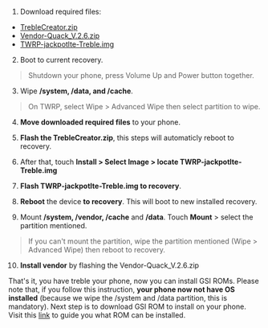 1. Download required files:
- [TrebleCreator.zip](https://www.androidfilehost.com/?fid=11410963190603911424)
- [Vendor-Quack_V.2.6.zip](/Treble/Vendor-Quack_V2.6.zip/)
- [TWRP-jackpotlte-Treble.img](https://www.androidfilehost.com/?fid=11410963190603911425)

2. Boot to current recovery.
> Shutdown your phone, press Volume Up and Power button together.

3. Wipe **/system, /data, and /cache**.
> On TWRP, select Wipe > Advanced Wipe then select partition to wipe.

4. **Move downloaded required files** to your phone.

5. **Flash the TrebleCreator.zip**, this steps will automaticly reboot to recovery.

6.  After that, touch **Install > Select Image > locate TWRP-jackpotlte-Treble.img**

7. **Flash TWRP-jackpotlte-Treble.img to recovery**.

8. **Reboot** the device **to recovery**. This will boot to new installed recovery.

9. Mount **/system, /vendor, /cache** and **/data**. Touch **Mount** > select the partition mentioned.
> If you can't mount the partition, wipe the partition mentioned (Wipe > Advanced Wipe) then reboot to recovery.

10. **Install vendor** by flashing the Vendor-Quack_V.2.6.zip

That's it, you have treble your phone, now you can install GSI ROMs. Please note that, if you follow this instruction, **your phone now not have OS installed** (because we wipe the /system and /data partition, this is mandatory).
Next step is to download GSI ROM to install on your phone. Visit this [link]() to guide you what ROM can be installed.
